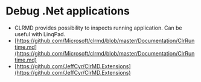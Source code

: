 # Debug .Net applications
- CLRMD provides possibility to inspects running application. Can be useful with LinqPad.
 - [https://github.com/Microsoft/clrmd/blob/master/Documentation/ClrRuntime.md](https://github.com/Microsoft/clrmd/blob/master/Documentation/ClrRuntime.md)
 - [https://github.com/JeffCyr/ClrMD.Extensions](https://github.com/JeffCyr/ClrMD.Extensions)
